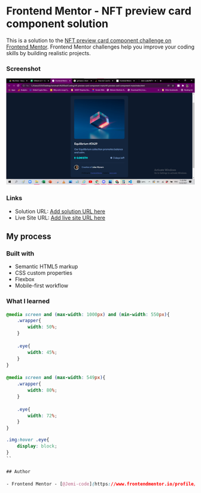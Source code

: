 # Frontend Mentor - NFT preview card component solution

This is a solution to the [NFT preview card component challenge on Frontend Mentor](https://www.frontendmentor.io/challenges/nft-preview-card-component-SbdUL_w0U). Frontend Mentor challenges help you improve your coding skills by building realistic projects. 

### Screenshot

![](screenshot.png)


### Links

- Solution URL: [Add solution URL here](https://github.com/Jemi-code/NFTPreviewCard.git)
- Live Site URL: [Add live site URL here](https://jemi-code.github.io/NFTPreviewCard/)

## My process

### Built with

- Semantic HTML5 markup
- CSS custom properties
- Flexbox
- Mobile-first workflow

### What I learned
```css
@media screen and (max-width: 1000px) and (min-width: 550px){
    .wrapper{
        width: 50%;
    }

    .eye{
        width: 45%;
    }
}

@media screen and (max-width: 549px){
    .wrapper{
        width: 80%;
    }

    .eye{
        width: 72%;
    }
}
```
```css
.img:hover .eye{
    display: block;
}
``

## Author

- Frontend Mentor - [@Jemi-code](https://www.frontendmentor.io/profile/Jemi-code)